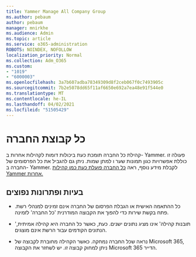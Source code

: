 ```yaml
---
title: Yammer Manage All Company Group
ms.author: pebaum
author: pebaum
manager: mnirkhe
ms.audience: Admin
ms.topic: article
ms.service: o365-administration
ROBOTS: NOINDEX, NOFOLLOW
localization_priority: Normal
ms.collection: Adm_O365
ms.custom:
- "1019"
- "6000003"
ms.openlocfilehash: 3a7b607adba78349309d8f2ceb067f0c7493905c
ms.sourcegitcommit: 7b2e5078dd65f11af6650e692a7ea48e91f544e0
ms.translationtype: MT
ms.contentlocale: he-IL
ms.lasthandoff: 04/02/2021
ms.locfileid: "51505429"
---
```

# <a name="all-company-group"></a>כל קבוצת החברה

קהילת כל החברה תומכת כעת ביכולות דומות לקהילות אחרות ב- Yammer. פעולה זו כוללת אפשרויות כגון תמונות שער ו למתן שמות. ניתן גם להגביל את כל הפרסומים של החברה ב- Yammer. לקבלת מידע נוסף, ראה [כל החברה פועלת כעת כמו קהילות Yammer אחרות.](https://docs.microsoft.com/yammer/manage-yammer-groups/yammer-all-company-yammer-community)

## <a name="common-issues-and-solutions"></a>בעיות ופתרונות נפוצים

- כל ההתאמה האישית או הגבלת הפרסום של החברה אינם זמינים למנהלי רשת. פתח בקשת שירות כדי להפוך את הקבוצה המודרנית 'כל החברה' לזמינה.

- 'תובנות קהילה' אינו מציג נתונים ישנים. כעת, כאשר כל החברה היא קהילה אמיתית, הנתונים הקודמים עבור הרשת אינם מוצגים.

- נראה שכל החברה נמחקה. כאשר הקהילה מחוברת לקבוצה של Microsoft 365, ניתן למחוק קבוצה זו. יש לשחזר את הקבוצה Microsoft 365 הדייר.

